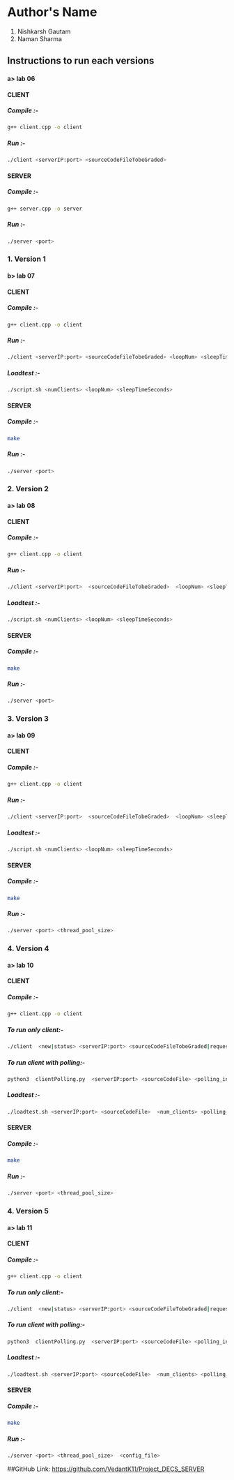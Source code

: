 
# Author's Name

1. Nishkarsh Gautam
2. Naman Sharma


## Instructions to run each versions

#### a> lab 06
####  CLIENT

##### Compile :- 
```bash
g++ client.cpp -o client
```
##### Run :-
```bash
./client <serverIP:port> <sourceCodeFileTobeGraded>

```

#### SERVER 
##### Compile :- 
```bash
g++ server.cpp -o server
```
##### Run :-
```bash
./server <port>

```
### 1. Version 1
#### b> lab 07
####  CLIENT

##### Compile :- 
```bash
g++ client.cpp -o client
```
##### Run :-
```bash
./client <serverIP:port> <sourceCodeFileTobeGraded> <loopNum> <sleepTimeSeconds>

```

##### Loadtest :-
```bash
./script.sh <numClients> <loopNum> <sleepTimeSeconds>
```
#### SERVER 
##### Compile :- 
```bash
make
```
##### Run :-
```bash
./server <port>
```

### 2. Version 2
#### a> lab 08
####  CLIENT

##### Compile :- 
```bash
g++ client.cpp -o client
```
##### Run :-
```bash
./client <serverIP:port>  <sourceCodeFileTobeGraded>  <loopNum> <sleepTimeSeconds> <timeout-seconds>

```
##### Loadtest :-
```bash
./script.sh <numClients> <loopNum> <sleepTimeSeconds>
```

#### SERVER 
##### Compile :- 
```bash
make
```
##### Run :-
```bash
./server <port>

```

### 3. Version 3
#### a> lab 09
####  CLIENT

##### Compile :- 
```bash
g++ client.cpp -o client
```
##### Run :-
```bash
./client <serverIP:port>  <sourceCodeFileTobeGraded>  <loopNum> <sleepTimeSeconds> <timeout-seconds>

```
##### Loadtest :-
```bash
./script.sh <numClients> <loopNum> <sleepTimeSeconds>
```

#### SERVER 
##### Compile :- 
```bash
make
```
##### Run :-
```bash
./server <port> <thread_pool_size>

```

### 4. Version 4
#### a> lab 10
####  CLIENT

##### Compile :- 
```bash
g++ client.cpp -o client
```
##### To run only client:-
```bash
./client  <new|status> <serverIP:port> <sourceCodeFileTobeGraded|requestID>

```

##### To run client with polling:-
```bash
python3  clientPolling.py  <serverIP:port> <sourceCodeFile> <polling_interval>

```

##### Loadtest :-
```bash
./loadtest.sh <serverIP:port> <sourceCodeFile>  <num_clients> <polling_interval> 
```

#### SERVER 
##### Compile :- 
```bash
make
```
##### Run :-
```bash
./server <port> <thread_pool_size>

```

### 4. Version 5
#### a> lab 11
####  CLIENT

##### Compile :- 
```bash
g++ client.cpp -o client
```
##### To run only client:-
```bash
./client  <new|status> <serverIP:port> <sourceCodeFileTobeGraded|requestID>

```

##### To run client with polling:-
```bash
python3  clientPolling.py  <serverIP:port> <sourceCodeFile> <polling_interval>

```

##### Loadtest :-
```bash
./loadtest.sh <serverIP:port> <sourceCodeFile>  <num_clients> <polling_interval> 
```

#### SERVER 
##### Compile :- 
```bash
make
```
##### Run :-
```bash
./server <port> <thread_pool_size>  <config_file>
```


##GitHub Link: https://github.com/VedantK11/Project_DECS_SERVER

